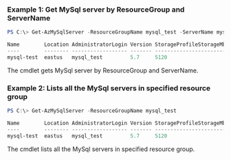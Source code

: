 ### Example 1: Get MySql server by ResourceGroup and ServerName
```powershell
PS C:\> Get-AzMySqlServer -ResourceGroupName mysql_test -ServerName mysql-test

Name        Location AdministratorLogin Version StorageProfileStorageMb SkuName   SkuSize SkuTier        SslEnforcement
----        -------- ------------------ ------- ----------------------- -------   ------- -------        --------------
mysql-test  eastus   mysql_test         5.7     5120                    GP_Gen5_4         GeneralPurpose Enabled
```

The cmdlet gets MySql server by ResourceGroup and ServerName.

### Example 2: Lists all the MySql servers in specified resource group
```powershell
PS C:\> Get-AzMySqlServer -ResourceGroupName mysql_test

Name        Location AdministratorLogin Version StorageProfileStorageMb SkuName   SkuSize SkuTier        SslEnforcement
----        -------- ------------------ ------- ----------------------- -------   ------- -------        --------------
mysql-test  eastus   mysql_test         5.7     5120                    GP_Gen5_4         GeneralPurpose Enabled
```

The cmdlet lists all the MySql servers in specified resource group.


